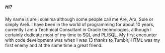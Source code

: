 ##### Hi?
My name is areli suleima although some people call me Are, Ara, Sule or simply Areli.
I have been in the world of programming for about 10 years, currently I am a Technical Consultant in Oracle technologies, although I certainly dedicate most of my time to SQL and PL/SQL.
My first encounter with code development was when I was 13 thanks to Tumblr, HTML was my first enemy and at the same time a great friend.
<!--
**arelisuleima/arelisuleima** is a ✨ _special_ ✨ repository because its `README.md` (this file) appears on your GitHub profile.

Here are some ideas to get you started:

- 🔭 I’m currently working on ...
- 🌱 I’m currently learning ...
- 👯 I’m looking to collaborate on ...
- 🤔 I’m looking for help with ...
- 💬 Ask me about ...
- 📫 How to reach me: ...
- 😄 Pronouns: ...
- ⚡ Fun fact: ...
-->
